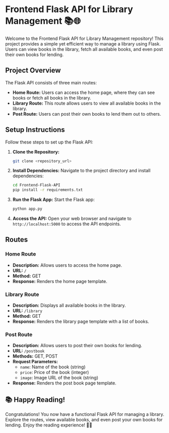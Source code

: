 # Frontend Flask API for Library Management 📚🌐

Welcome to the Frontend Flask API for Library Management repository! This project provides a simple yet efficient way to manage a library using Flask. Users can view books in the library, fetch all available books, and even post their own books for lending.

## Project Overview

The Flask API consists of three main routes:
- **Home Route:** Users can access the home page, where they can see books or fetch all books in the library.
- **Library Route:** This route allows users to view all available books in the library.
- **Post Route:** Users can post their own books to lend them out to others.

## Setup Instructions

Follow these steps to set up the Flask API:

1. **Clone the Repository:**
   ```bash
   git clone <repository_url>
   ```

2. **Install Dependencies:**
   Navigate to the project directory and install dependencies:
   ```bash
   cd Frontend-Flask-API
   pip install -r requirements.txt
   ```

3. **Run the Flask App:**
   Start the Flask app:
   ```bash
   python app.py
   ```

4. **Access the API:**
   Open your web browser and navigate to `http://localhost:5000` to access the API endpoints.

## Routes

### Home Route

- **Description:** Allows users to access the home page.
- **URL:** `/`
- **Method:** GET
- **Response:** Renders the home page template.

### Library Route

- **Description:** Displays all available books in the library.
- **URL:** `/library`
- **Method:** GET
- **Response:** Renders the library page template with a list of books.

### Post Route

- **Description:** Allows users to post their own books for lending.
- **URL:** `/postbook`
- **Methods:** GET, POST
- **Request Parameters:**
  - `name`: Name of the book (string)
  - `price`: Price of the book (integer)
  - `image`: Image URL of the book (string)
- **Response:** Renders the post book page template.

## 📚 Happy Reading!

Congratulations! You now have a functional Flask API for managing a library. Explore the routes, view available books, and even post your own books for lending. Enjoy the reading experience! 🌟📖
